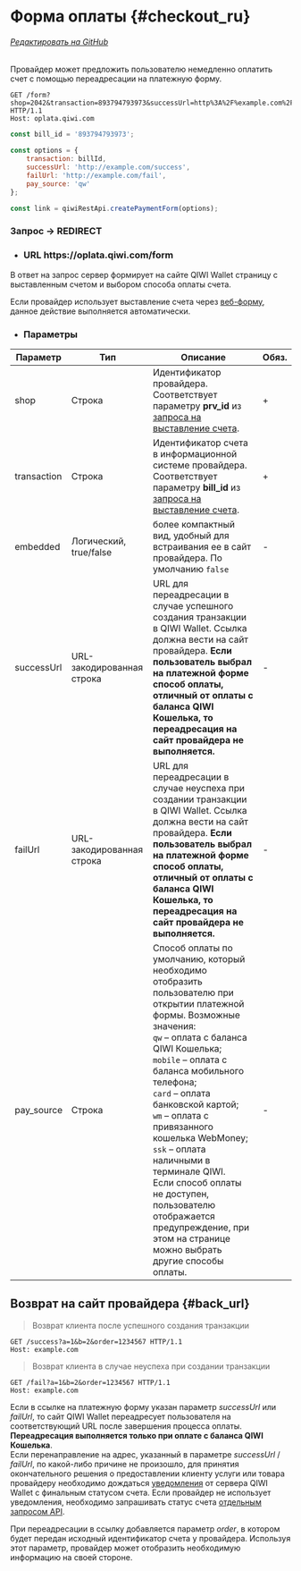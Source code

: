 # Форма оплаты {#checkout_ru}

###### [Редактировать на GitHub](https://github.com/QIWI-API/pull-payments-docs/blob/master/_checkout_ru.html.md)

Провайдер может предложить пользователю немедленно оплатить счет с помощью переадресации на платежную форму.

~~~shell
GET /form?shop=2042&transaction=893794793973&successUrl=http%3A%2F%example.com%2Fsuccess%3Fa%3D1%26b%3D2&failUrl=http%3A%2F%example.com%2Ffail%3Fa%3D1%26b%3D2&pay_source=qw HTTP/1.1
Host: oplata.qiwi.com
~~~

~~~javascript
const bill_id = '893794793973';

const options = {
    transaction: billId,
    successUrl: 'http://example.com/success',
    failUrl: 'http://example.com/fail',
    pay_source: 'qw'
};

const link = qiwiRestApi.createPaymentForm(options);
~~~

<h3 class="request method">Запрос → REDIRECT</h3>

<ul class="nestedList url">
    <li><h3>URL <span>https://oplata.qiwi.com/form</span></h3>
    </li>
</ul>

<aside class="notice">
В ответ на запрос сервер формирует на сайте QIWI Wallet страницу с выставленным счетом и выбором способа оплаты счета.

Если провайдер использует выставление счета через <a href="#webform_ru">веб-форму</a>, данное действие выполняется автоматически.
</aside>

<ul class="nestedList params">
    <li><h3>Параметры</h3>
    </li>
</ul>

Параметр|Тип|Описание|Обяз.
---------|--------|-------|-----
shop| Строка|Идентификатор провайдера. Соответствует параметру **prv_id** из [запроса на выставление счета](#invoice_rest).|+
transaction|Строка|Идентификатор счета в информационной системе провайдера. Соответствует параметру **bill_id** из [запроса на выставление счета](#invoice_rest).|+
embedded|Логический, true/false| более компактный вид, удобный для встраивания ее в сайт провайдера. По умолчанию `false`|-
successUrl|URL-закодированная строка|URL для переадресации в случае успешного создания транзакции в QIWI Wallet. Ссылка должна вести на сайт провайдера. **Если пользователь выбрал на платежной форме способ оплаты, отличный от оплаты с баланса QIWI Кошелька, то переадресация на сайт провайдера не выполняется.**|-
failUrl|URL-закодированная строка|URL для переадресации в случае неуспеха при создании транзакции в QIWI Wallet. Ссылка должна вести на сайт провайдера. **Если пользователь выбрал на платежной форме способ оплаты, отличный от оплаты с баланса QIWI Кошелька, то переадресация на сайт провайдера не выполняется.**|-
pay_source|Строка| Способ оплаты по умолчанию, который необходимо отобразить пользователю при открытии платежной формы. Возможные значения:<br>`qw` – оплата с баланса QIWI Кошелька;<br> `mobile` – оплата с баланса мобильного телефона;<br> `card` – оплата банковской картой;<br> `wm` – оплата с привязанного кошелька WebMoney;<br> `ssk` – оплата наличными в терминале QIWI.<br>Если способ оплаты не доступен, пользователю отображается предупреждение, при этом на странице можно выбрать другие способы оплаты.|-

## Возврат на сайт провайдера {#back_url}

> Возврат клиента после успешного создания транзакции

~~~http
GET /success?a=1&b=2&order=1234567 HTTP/1.1
Host: example.com
~~~

> Возврат клиента в случае неуспеха при создании транзакции

~~~http
GET /fail?a=1&b=2&order=1234567 HTTP/1.1
Host: example.com
~~~

<aside class="notice">
Если в ссылке на платежную форму указан параметр <i>successUrl</i> или <i>failUrl</i>, то сайт QIWI Wallet переадресует пользователя на соответствующий URL после завершения процесса оплаты.  <b>Переадресация выполняется только при оплате с баланса QIWI Кошелька</b>.
</aside>

<aside class="warning">
Если перенаправление на адрес, указанный в параметре <i>successUrl</i> / <i>failUrl</i>, по какой-либо причине не произошло, для принятия окончательного решения о предоставлении клиенту услуги или товара провайдеру необходимо дождаться <a href="#notification_ru">уведомления</a> от сервера QIWI Wallet с финальным статусом счета. Если провайдер не использует уведомления, необходимо запрашивать статус счета <a href="#invoice-status">отдельным запросом API</a>.
</aside>

При переадресации в ссылку добавляется параметр <i>order</i>, в котором будет передан исходный идентификатор счета у провайдера. Используя этот параметр, провайдер может отобразить необходимую информацию на своей стороне.

